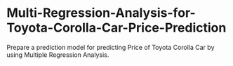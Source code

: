 # Multi-Regression-Analysis-for-Toyota-Corolla-Car-Price-Prediction
Prepare a prediction model for predicting Price of Toyota Corolla Car by using Multiple Regression Analysis.
